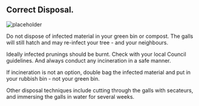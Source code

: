 ## Correct  Disposal.

![placeholder](//lorempixel.com/400/300)

Do not dispose of infected material in your green bin or compost. The galls will still hatch and may re-infect your tree - and your neighbours.

Ideally infected prunings should be burnt. Check with your local Council guidelines.  And always conduct any incineration in a safe manner.

If incineration is not an option, double bag the infected material and put in your rubbish bin - not your green bin.

Other disposal techniques include cutting through the galls with secateurs, and immersing the galls in water for several weeks.

